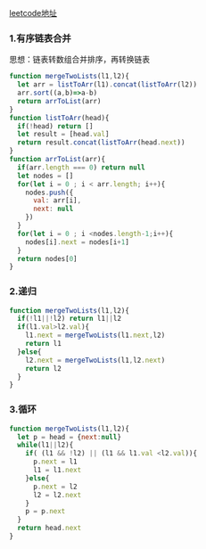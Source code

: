 [leetcode地址](https://leetcode-cn.com/problems/he-bing-liang-ge-pai-xu-de-lian-biao-lcof/)

### 1.有序链表合并
思想：链表转数组合并排序，再转换链表
```javascript
function mergeTwoLists(l1,l2){
  let arr = listToArr(l1).concat(listToArr(l2))
  arr.sort((a,b)=>a-b)
  return arrToList(arr)
}
function listToArr(head){
  if(!head) return []
  let result = [head.val]
  return result.concat(listToArr(head.next))
}
function arrToList(arr){
  if(arr.length === 0) return null
  let nodes = []
  for(let i = 0 ; i < arr.length; i++){
    nodes.push({
      val: arr[i],
      next: null
    })
  }
  for(let i = 0 ; i <nodes.length-1;i++){
    nodes[i].next = nodes[i+1]
  }
  return nodes[0]
}
```
### 2.递归
```javascript
function mergeTwoLists(l1,l2){
  if(!l1||!l2) return l1||l2
  if(l1.val>l2.val){
    l1.next = mergeTwoLists(l1.next,l2)
    return l1
  }else{
    l2.next = mergeTwoLists(l1,l2.next)
    return l2
  }
}
```
### 3.循环
```javascript
function mergeTwoLists(l1,l2){
  let p = head = {next:null}
  while(l1||l2){
    if( (l1 && !l2) || (l1 && l1.val <l2.val)){
      p.next = l1
      l1 = l1.next
    }else{
      p.next = l2
      l2 = l2.next
    }
    p = p.next
  }
  return head.next
}
```
